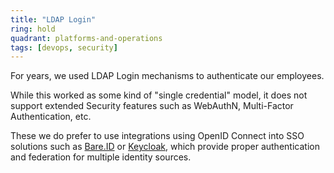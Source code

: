 ```yaml
---
title: "LDAP Login"
ring: hold
quadrant: platforms-and-operations
tags: [devops, security]
---
```


For years, we used LDAP Login mechanisms to authenticate our employees.

While this worked as some kind of "single credential" model, it does not support extended Security features such as
WebAuthN, Multi-Factor Authentication, etc.

These we do prefer to use integrations using OpenID Connect into SSO solutions such
as [Bare.ID](/platforms-and-operations/bareid.html) or [Keycloak](/tools/keycloak.html), which provide proper
authentication and federation for multiple identity sources.
